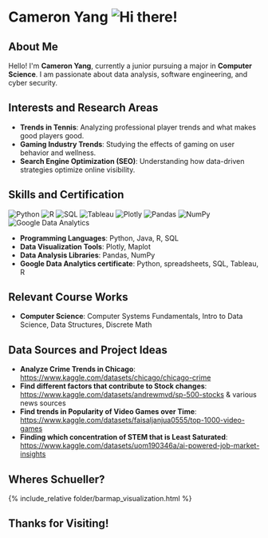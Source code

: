 # Cameron Yang ![Hi there!](https://img.shields.io/badge/Hi%20there!-%20%F0%9F%91%8B%20I'm%20Cameron%20Yang-%23FF69B4?style=flat-square&logo=github&logoColor=white)


## About Me
Hello! I'm **Cameron Yang**, currently a junior pursuing a major in **Computer Science**. I am passionate about data analysis, software engineering, and cyber security.
## Interests and Research Areas
- **Trends in Tennis**: Analyzing professional player trends and what makes good players good.
- **Gaming Industry Trends**: Studying the effects of gaming on user behavior and wellness.
- **Search Engine Optimization (SEO)**: Understanding how data-driven strategies optimize online visibility.

## Skills and Certification
![Python](https://img.shields.io/badge/Python-3776AB?style=flat-square&logo=python&logoColor=white)
![R](https://img.shields.io/badge/R-276DC3?style=flat-square&logo=r&logoColor=white)
![SQL](https://img.shields.io/badge/SQL-4479A1?style=flat-square&logo=postgresql&logoColor=white)
![Tableau](https://img.shields.io/badge/Tableau-E97627?style=flat-square&logo=tableau&logoColor=white)
![Plotly](https://img.shields.io/badge/Plotly-3E9B8D?style=flat-square&logo=plotly&logoColor=white)
![Pandas](https://img.shields.io/badge/Pandas-150458?style=flat-square&logo=pandas&logoColor=white)
![NumPy](https://img.shields.io/badge/NumPy-013243?style=flat-square&logo=numpy&logoColor=white)
![Google Data Analytics](https://img.shields.io/badge/Google%20Data%20Analytics-0F9D58?style=flat-square&logo=google&logoColor=white)


- **Programming Languages**: Python, Java, R, SQL
- **Data Visualization Tools**: Plotly, Maplot
- **Data Analysis Libraries**: Pandas, NumPy
- **Google Data Analytics certificate**: Python, spreadsheets, SQL, Tableau, R

## Relevant Course Works
- **Computer Science**: Computer Systems Fundamentals, Intro to Data Science, Data Structures, Discrete Math

## Data Sources and Project Ideas
- **Analyze Crime Trends in Chicago**: https://www.kaggle.com/datasets/chicago/chicago-crime
- **Find different factors that contribute to Stock changes**: https://www.kaggle.com/datasets/andrewmvd/sp-500-stocks & various news sources
- **Find trends in Popularity of Video Games over Time**: https://www.kaggle.com/datasets/faisaljanjua0555/top-1000-video-games
- **Finding which concentration of STEM that is Least Saturated**: https://www.kaggle.com/datasets/uom190346a/ai-powered-job-market-insights

## Wheres Schueller?
{% include_relative folder/barmap_visualization.html %}





## Thanks for Visiting!
